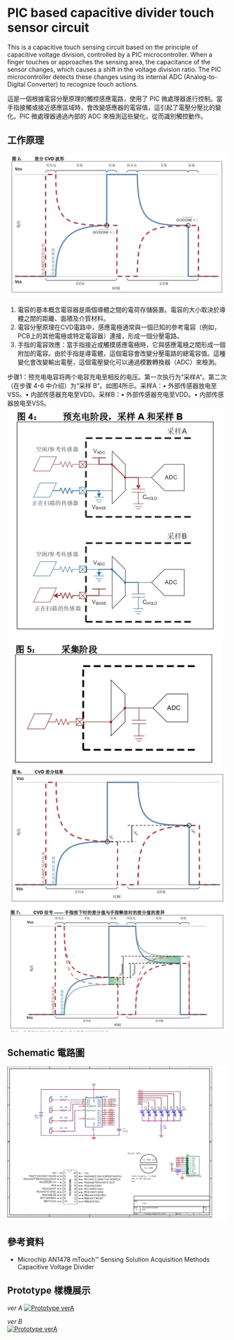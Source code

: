 # PIC based capacitive divider touch sensor circuit
This is a capacitive touch sensing circuit based on the principle of capacitive voltage division, controlled by a PIC microcontroller. When a finger touches or approaches the sensing area, the capacitance of the sensor changes, which causes a shift in the voltage division ratio. The PIC microcontroller detects these changes using its internal ADC (Analog-to-Digital Converter) to recognize touch actions.

這是一個根據電容分壓原理的觸控感應電路，使用了 PIC 微處理器進行控制。當手指接觸或接近感應區域時，會改變感應器的電容值，這引起了電壓分壓比的變化。PIC 微處理器通過內部的 ADC 來檢測這些變化，從而識別觸控動作。
## 工作原理
![CVD差分波形](picture/%E5%9C%96%E4%BA%8C_%E5%B7%AE%E5%88%86CVD%E6%B3%A2%E5%BD%A2.jpg)
1. 電容的基本概念電容器是兩個導體之間的電荷存儲裝置。電容的大小取決於導體之間的距離、面積及介質材料。
2. 電容分壓原理在CVD電路中，感應電極通常與一個已知的參考電容（例如，PCB上的其他電極或特定電容器）連接，形成一個分壓電路。
3. 手指的電容效應：當手指接近或觸摸感應電極時，它與感應電極之間形成一個附加的電容。由於手指是導電體，這個電容會改變分壓電路的總電容值。這種變化會改變輸出電壓，這個電壓變化可以通過模數轉換器（ADC）來檢測。

步骤1：预充电电容将两个电容充电至相反的电压。第一次执行为“采样A”。第二次（在步骤 4-6 中介绍）为“采样 B”。如图4所示。采样A：• 外部传感器放电至VSS。• 内部传感器充电至VDD。采样B：• 外部传感器充电至VDD。• 内部传感器放电至VSS。
![預充電階段](picture/%E5%9C%96%E5%9B%9B_%E9%A0%90%E5%85%85%E9%9B%BB%E9%9A%8E%E6%AE%B5.jpg)
![採樣階段](picture/%E5%9C%96%E4%BA%94_%E6%8E%A1%E6%A8%A3%E9%9A%8E%E6%AE%B5.jpg)
![CVD差分結果](picture/%E5%9C%96%E5%85%AD_CVD%E5%B7%AE%E5%88%86%E7%B5%90%E6%9E%9C.jpg)
![CVD信號](picture/%E5%9C%96%E4%B8%83_CVD%E4%BF%A1%E8%99%9F.jpg)

## Schematic 電路圖
![CVD verB](sch/CVD%20ver%20B.jpg)
## 參考資料
- Microchip AN1478 mTouch™ Sensing Solution Acquisition Methods                                         Capacitive Voltage Divider

## Prototype 樣機展示

*ver A*
[![Prototype verA](https://img.youtube.com/vi/0q65-RAXcD0/0.jpg)](https://youtu.be/0q65-RAXcD0)

*ver B*  
[![Prototype verA](https://img.youtube.com/vi/ckIhD4DM1XI/0.jpg)](https://youtu.be/ckIhD4DM1XI)
